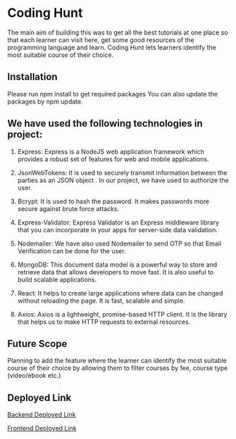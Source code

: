 # Coding Hunt

The main aim of building this was to get all the best tutorials at one place so that each learner can visit here, get some good resources of the programming language and learn. Coding Hunt lets learners identify the most suitable course of their choice.

## Installation

Please run npm install to get required packages
You can also update the packages by npm update.


## We have used the following technologies in project:

1. Express: Express is a NodeJS web application framework which provides a robust set of features for web and mobile applications.

2. JsonWebTokens: It is used to securely transmit information between the parties as an JSON object . In our project, we have used to authorize the user.

3. Bcrypt: It is used to hash the password. It makes passwords more secure against brute force attacks.

4. Express-Validator: Express Validator is an Express middleware library that you can incorporate in your apps for server-side data validation.

5. Nodemailer: We have also used Nodemailer to send OTP so that Email Verification can be done for the user.

6. MongoDB: This document data model is a powerful way to store and retrieve data that allows developers to move fast. It is also useful to build scalable applications. 

7. React: It helps to create large applications where data can be changed without reloading the page. It is fast, scalable and simple.

8. Axios: Axios is a lightweight, promise-based HTTP client. It is the library that helps us to make HTTP requests to external resources.

## Future Scope
Planning to add the feature where the learner can identify the most suitable course of their choice by allowing them to filter courses by fee, course type (video/ebook etc.)

## Deployed Link

[Backend Deployed Link](https://protected-journey-53561.herokuapp.com/api/v1)

[Frontend Deployed Link](http://whispering-harbor-06154.herokuapp.com/)

